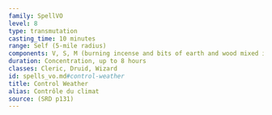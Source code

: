 ```yaml
---
family: SpellVO
level: 8
type: transmutation
casting_time: 10 minutes
range: Self (5-mile radius)
components: V, S, M (burning incense and bits of earth and wood mixed in water)
duration: Concentration, up to 8 hours
classes: Cleric, Druid, Wizard
id: spells_vo.md#control-weather
title: Control Weather
alias: Contrôle du climat
source: (SRD p131)
---
```


